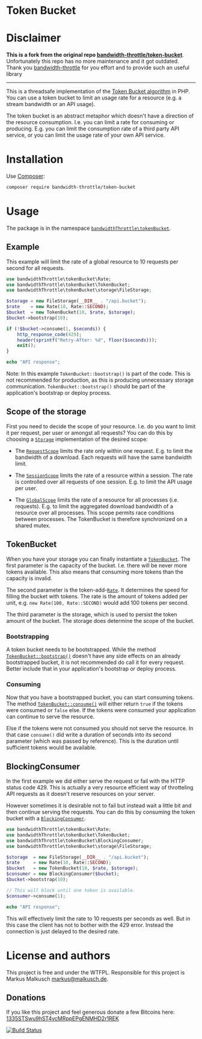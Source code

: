 # Token Bucket

# Disclaimer

**This is a fork from the original repo [bandwidth-throttle/token-bucket](https://github.com/bandwidth-throttle/token-bucket)**. Unfortunately this repo has no more maintenance and it got outdated.
Thank you [bandwidth-throttle](https://github.com/bandwidth-throttle) for you effort and to provide such an useful library

---

This is a threadsafe implementation of the [Token Bucket algorithm](https://en.wikipedia.org/wiki/Token_bucket)
in PHP. You can use a token bucket to limit an usage rate for a resource 
(e.g. a stream bandwidth or an API usage).

The token bucket is an abstract metaphor which doesn't have a direction of
the resource consumption. I.e. you can limit a rate for consuming or producing.
E.g. you can limit the consumption rate of a third party API service, or you
can limit the usage rate of your own API service.

# Installation

Use [Composer](https://getcomposer.org/):

```sh
composer require bandwidth-throttle/token-bucket
```

# Usage

The package is in the namespace
[`bandwidthThrottle\tokenBucket`](http://bandwidth-throttle.github.io/token-bucket/api/namespace-bandwidthThrottle.tokenBucket.html).

## Example

This example will limit the rate of a global resource to 10 requests per second
for all requests.

```php
use bandwidthThrottle\tokenBucket\Rate;
use bandwidthThrottle\tokenBucket\TokenBucket;
use bandwidthThrottle\tokenBucket\storage\FileStorage;

$storage = new FileStorage(__DIR__ . "/api.bucket");
$rate    = new Rate(10, Rate::SECOND);
$bucket  = new TokenBucket(10, $rate, $storage);
$bucket->bootstrap(10);

if (!$bucket->consume(1, $seconds)) {
    http_response_code(429);
    header(sprintf("Retry-After: %d", floor($seconds)));
    exit();
}

echo "API response";
```

Note: In this example `TokenBucket::bootstrap()` is part of the code. This is
not recommended for production, as this is producing unnecessary storage
communication. `TokenBucket::bootstrap()` should be part of the application's
bootstrap or deploy process.

## Scope of the storage

First you need to decide the scope of your resource. I.e. do you want to limit
it per request, per user or amongst all requests? You can do this by choosing a
[`Storage`](http://bandwidth-throttle.github.io/token-bucket/api/class-bandwidthThrottle.tokenBucket.storage.Storage.html)
implementation of the desired scope:

- The [`RequestScope`](http://bandwidth-throttle.github.io/token-bucket/api/class-bandwidthThrottle.tokenBucket.storage.scope.RequestScope.html)
limits the rate only within one request. E.g. to limit the bandwidth of a download.
Each requests will have the same bandwidth limit.

- The [`SessionScope`](http://bandwidth-throttle.github.io/token-bucket/api/class-bandwidthThrottle.tokenBucket.storage.scope.SessionScope.html)
limits the rate of a resource within a session. The rate is controlled over
all requests of one session. E.g. to limit the API usage per user.

- The [`GlobalScope`](http://bandwidth-throttle.github.io/token-bucket/api/class-bandwidthThrottle.tokenBucket.storage.scope.GlobalScope.html)
limits the rate of a resource for all processes (i.e. requests). E.g. to limit
the aggregated download bandwidth of a resource over all processes. This scope
permits race conditions between processes. The TokenBucket is therefore
synchronized on a shared mutex.

## TokenBucket

When you have your storage you can finally instantiate a
[`TokenBucket`](http://bandwidth-throttle.github.io/token-bucket/api/class-bandwidthThrottle.tokenBucket.TokenBucket.html).
The first parameter is the capacity of the bucket. I.e. there will be never
more tokens available. This also means that consuming more tokens than the
capacity is invalid.

The second parameter is the token-add-[`Rate`](http://bandwidth-throttle.github.io/token-bucket/api/class-bandwidthThrottle.tokenBucket.Rate.html).
It determines the speed for filling the bucket with tokens. The rate is the
amount of tokens added per unit, e.g. `new Rate(100, Rate::SECOND)`
would add 100 tokens per second.

The third parameter is the storage, which is used to persist the token amount
of the bucket. The storage does determine the scope of the bucket.

### Bootstrapping

A token bucket needs to be bootstrapped. While the method
[`TokenBucket::bootstrap()`](http://bandwidth-throttle.github.io/token-bucket/api/class-bandwidthThrottle.tokenBucket.TokenBucket.html#_bootstrap)
doesn't have any side effects on an already bootstrapped bucket, it is not
recommended do call it for every request. Better include that in your
application's bootstrap or deploy process.

### Consuming

Now that you have a bootstrapped bucket, you can start consuming tokens. The
method [`TokenBucket::consume()`](http://bandwidth-throttle.github.io/token-bucket/api/class-bandwidthThrottle.tokenBucket.TokenBucket.html#_consume)
will either return `true` if the tokens were consumed or `false` else.
If the tokens were consumed your application can continue to serve the resource.

Else if the tokens were not consumed you should not serve the resource.
In that case `consume()` did write a duration of seconds into its second parameter
(which was passed by reference). This is the duration until sufficient
tokens would be available.

## BlockingConsumer

In the first example we did either serve the request or fail with the HTTP status
code 429. This is actually a very resource efficient way of throtteling API
requests as it doesn't reserve resources on your server.

However sometimes
it is desirable not to fail but instead wait a little bit and then continue
serving the requests. You can do this by consuming the token bucket with
a [`BlockingConsumer`](http://bandwidth-throttle.github.io/token-bucket/api/class-bandwidthThrottle.tokenBucket.BlockingConsumer.html).

```php
use bandwidthThrottle\tokenBucket\Rate;
use bandwidthThrottle\tokenBucket\TokenBucket;
use bandwidthThrottle\tokenBucket\BlockingConsumer;
use bandwidthThrottle\tokenBucket\storage\FileStorage;

$storage  = new FileStorage(__DIR__ . "/api.bucket");
$rate     = new Rate(10, Rate::SECOND);
$bucket   = new TokenBucket(10, $rate, $storage);
$consumer = new BlockingConsumer($bucket);
$bucket->bootstrap(10);

// This will block until one token is available.
$consumer->consume(1);

echo "API response";
```

This will effectively limit the rate to 10 requests per seconds as well. But
in this case the client has not to bother with the 429 error. Instead the
connection is just delayed to the desired rate.

# License and authors

This project is free and under the WTFPL.
Responsible for this project is Markus Malkusch markus@malkusch.de.

## Donations

If you like this project and feel generous donate a few Bitcoins here:
[1335STSwu9hST4vcMRppEPgENMHD2r1REK](bitcoin:1335STSwu9hST4vcMRppEPgENMHD2r1REK)

[![Build Status](https://travis-ci.org/bandwidth-throttle/token-bucket.svg?branch=master)](https://travis-ci.org/bandwidth-throttle/token-bucket)
